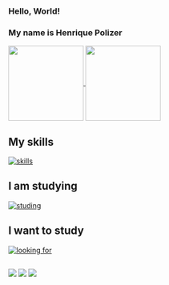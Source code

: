 ### Hello, World! 
### My name is Henrique Polizer

<a href="https://github.com/anuraghazra/github-readme-stats">
  <img height=150 align="center" src="https://github-readme-stats.vercel.app/api?username=rickkruiv&theme=dark" />
</a>
<a href="https://github.com/anuraghazra/convoychat">
  <img height=150 align="center" src="https://github-readme-stats.vercel.app/api/top-langs?username=rickkruiv&layout=compact&langs_count=8&card_width=320&theme=dark" />
</a>

## My skills
[![skills](https://skillicons.dev/icons?i=java,js,react,py,git,github,html,css)](https://skillicons.dev)

## I am studying

[![studing](https://skillicons.dev/icons?i=java,mysql,git,github)](https://skillicons.dev)

## I want to study

[![looking for](https://skillicons.dev/icons?i=spring,angular,docker,linux)](https://skillicons.dev)

##

<div> 
  <a href="https://instagram.com/po.rickk" target="_blank"><img src="https://img.shields.io/badge/-Instagram-%23E4405F?style=for-the-badge&logo=instagram&logoColor=white" target="_blank"></a>
  <a href = "mailto:polizerrickk@gmail.com"><img src="https://img.shields.io/badge/-Gmail-%23333?style=for-the-badge&logo=gmail&logoColor=white" target="_blank"></a>
  <a href="www.linkedin.com/in/hfpolizer" target="_blank"><img src="https://img.shields.io/badge/-LinkedIn-%230077B5?style=for-the-badge&logo=linkedin&logoColor=white" target="_blank"></a> 
</div>
